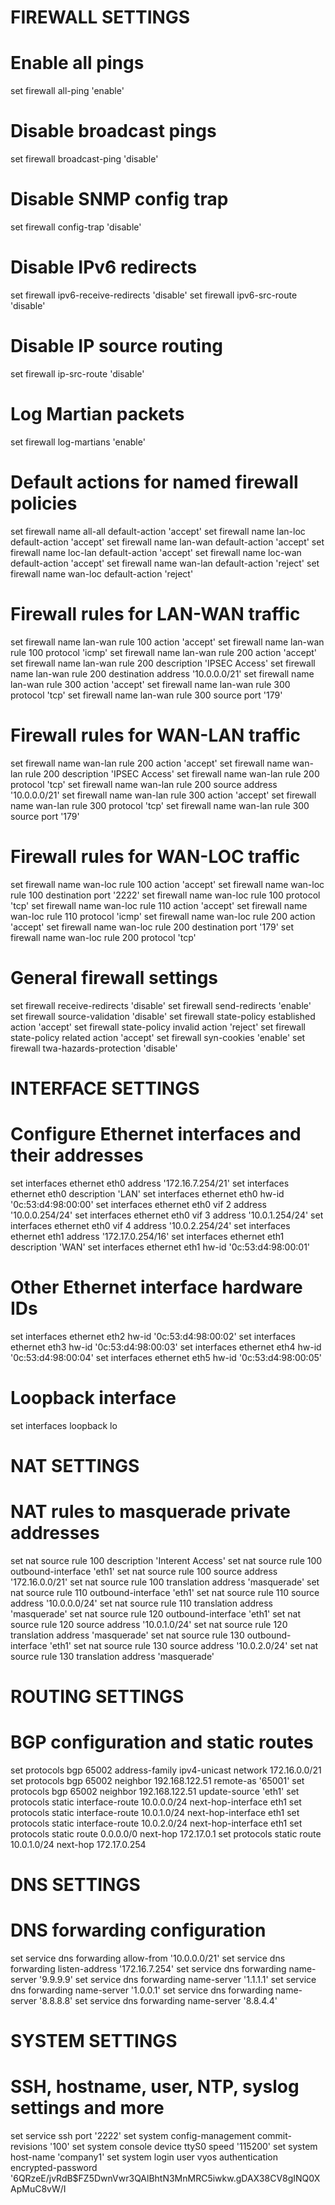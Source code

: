 # FIREWALL SETTINGS
# Enable all pings
set firewall all-ping 'enable'
# Disable broadcast pings
set firewall broadcast-ping 'disable'
# Disable SNMP config trap
set firewall config-trap 'disable'
# Disable IPv6 redirects
set firewall ipv6-receive-redirects 'disable'
set firewall ipv6-src-route 'disable'
# Disable IP source routing
set firewall ip-src-route 'disable'
# Log Martian packets
set firewall log-martians 'enable'
# Default actions for named firewall policies
set firewall name all-all default-action 'accept'
set firewall name lan-loc default-action 'accept'
set firewall name lan-wan default-action 'accept'
set firewall name loc-lan default-action 'accept'
set firewall name loc-wan default-action 'accept'
set firewall name wan-lan default-action 'reject'
set firewall name wan-loc default-action 'reject'
# Firewall rules for LAN-WAN traffic
set firewall name lan-wan rule 100 action 'accept'
set firewall name lan-wan rule 100 protocol 'icmp'
set firewall name lan-wan rule 200 action 'accept'
set firewall name lan-wan rule 200 description 'IPSEC Access'
set firewall name lan-wan rule 200 destination address '10.0.0.0/21'
set firewall name lan-wan rule 300 action 'accept'
set firewall name lan-wan rule 300 protocol 'tcp'
set firewall name lan-wan rule 300 source port '179'
# Firewall rules for WAN-LAN traffic
set firewall name wan-lan rule 200 action 'accept'
set firewall name wan-lan rule 200 description 'IPSEC Access'
set firewall name wan-lan rule 200 protocol 'tcp'
set firewall name wan-lan rule 200 source address '10.0.0.0/21'
set firewall name wan-lan rule 300 action 'accept'
set firewall name wan-lan rule 300 protocol 'tcp'
set firewall name wan-lan rule 300 source port '179'
# Firewall rules for WAN-LOC traffic
set firewall name wan-loc rule 100 action 'accept'
set firewall name wan-loc rule 100 destination port '2222'
set firewall name wan-loc rule 100 protocol 'tcp'
set firewall name wan-loc rule 110 action 'accept'
set firewall name wan-loc rule 110 protocol 'icmp'
set firewall name wan-loc rule 200 action 'accept'
set firewall name wan-loc rule 200 destination port '179'
set firewall name wan-loc rule 200 protocol 'tcp'
# General firewall settings
set firewall receive-redirects 'disable'
set firewall send-redirects 'enable'
set firewall source-validation 'disable'
set firewall state-policy established action 'accept'
set firewall state-policy invalid action 'reject'
set firewall state-policy related action 'accept'
set firewall syn-cookies 'enable'
set firewall twa-hazards-protection 'disable'

# INTERFACE SETTINGS
# Configure Ethernet interfaces and their addresses
set interfaces ethernet eth0 address '172.16.7.254/21'
set interfaces ethernet eth0 description 'LAN'
set interfaces ethernet eth0 hw-id '0c:53:d4:98:00:00'
set interfaces ethernet eth0 vif 2 address '10.0.0.254/24'
set interfaces ethernet eth0 vif 3 address '10.0.1.254/24'
set interfaces ethernet eth0 vif 4 address '10.0.2.254/24'
set interfaces ethernet eth1 address '172.17.0.254/16'
set interfaces ethernet eth1 description 'WAN'
set interfaces ethernet eth1 hw-id '0c:53:d4:98:00:01'
# Other Ethernet interface hardware IDs
set interfaces ethernet eth2 hw-id '0c:53:d4:98:00:02'
set interfaces ethernet eth3 hw-id '0c:53:d4:98:00:03'
set interfaces ethernet eth4 hw-id '0c:53:d4:98:00:04'
set interfaces ethernet eth5 hw-id '0c:53:d4:98:00:05'
# Loopback interface
set interfaces loopback lo

# NAT SETTINGS
# NAT rules to masquerade private addresses
set nat source rule 100 description 'Interent Access'
set nat source rule 100 outbound-interface 'eth1'
set nat source rule 100 source address '172.16.0.0/21'
set nat source rule 100 translation address 'masquerade'
set nat source rule 110 outbound-interface 'eth1'
set nat source rule 110 source address '10.0.0.0/24'
set nat source rule 110 translation address 'masquerade'
set nat source rule 120 outbound-interface 'eth1'
set nat source rule 120 source address '10.0.1.0/24'
set nat source rule 120 translation address 'masquerade'
set nat source rule 130 outbound-interface 'eth1'
set nat source rule 130 source address '10.0.2.0/24'
set nat source rule 130 translation address 'masquerade'

# ROUTING SETTINGS
# BGP configuration and static routes
set protocols bgp 65002 address-family ipv4-unicast network 172.16.0.0/21
set protocols bgp 65002 neighbor 192.168.122.51 remote-as '65001'
set protocols bgp 65002 neighbor 192.168.122.51 update-source 'eth1'
set protocols static interface-route 10.0.0.0/24 next-hop-interface eth1
set protocols static interface-route 10.0.1.0/24 next-hop-interface eth1
set protocols static interface-route 10.0.2.0/24 next-hop-interface eth1
set protocols static route 0.0.0.0/0 next-hop 172.17.0.1
set protocols static route 10.0.1.0/24 next-hop 172.17.0.254

# DNS SETTINGS
# DNS forwarding configuration
set service dns forwarding allow-from '10.0.0.0/21'
set service dns forwarding listen-address '172.16.7.254'
set service dns forwarding name-server '9.9.9.9'
set service dns forwarding name-server '1.1.1.1'
set service dns forwarding name-server '1.0.0.1'
set service dns forwarding name-server '8.8.8.8'
set service dns forwarding name-server '8.8.4.4'

# SYSTEM SETTINGS
# SSH, hostname, user, NTP, syslog settings and more
set service ssh port '2222'
set system config-management commit-revisions '100'
set system console device ttyS0 speed '115200'
set system host-name 'company1'
set system login user vyos authentication encrypted-password '$6$QRzeE/jvRdB$FZ5DwnVwr3QAlBhtN3MnMRC5iwkw.gDAX38CV8gINQ0XApMuC8vW/I
